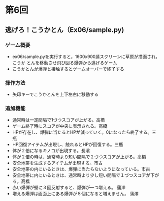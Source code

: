 # 第6回
## 逃げろ！こうかとん（Ex06/sample.py)

### ゲーム概要
- ex06/sample.pyを実行すると，1600x900䛾スクリーンに草原が描画され，こうか
とんを移動させ飛び回る爆弾から逃げるゲーム
- こうかとんが爆弾と接触するとゲームオーバーで終了する
### 操作方法
- 矢印キーでこうかとんを上下左右に移動する
### 追加機能
- 通常時は一定間隔で1づつスコアが上がる。高橋
- ゲーム終了時にスコアが中央に表示される。高橋
- HPが存在し、爆弾に当たるとHPが減っていく。0になったら終了する。三瓶
- HP回復アイテムが出現し、触れるとHPが回復する。三瓶
- 体が２倍になるキノコが出現する。長濱
- 体が２倍の時は、通常時より短い間隔で２づつスコアが上がる。高橋
- 安全地帯を生成するアイテムが出現する。市古
- 安全地帯の内にいるときは、爆弾に当たらないようになっている。市古
- 安全地帯に内にいるときは、通常時より少し短い間隔で１づつスコアが下がる。高橋
- 赤い爆弾が壁に３回反射すると、爆弾が一つ増える。 蒲澤
- 増える爆弾は画面上にある爆弾が８個になると増えません。 蒲澤 
